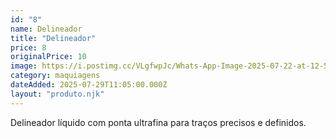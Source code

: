 ```yaml
---
id: "8"
name: Delineador
title: "Delineador"
price: 8
originalPrice: 10
image: https://i.postimg.cc/VLgfwpJc/Whats-App-Image-2025-07-22-at-12-55-05.jpg
category: maquiagens
dateAdded: 2025-07-29T11:05:00.000Z
layout: "produto.njk"
---
```


Delineador líquido com ponta ultrafina para traços precisos e definidos.